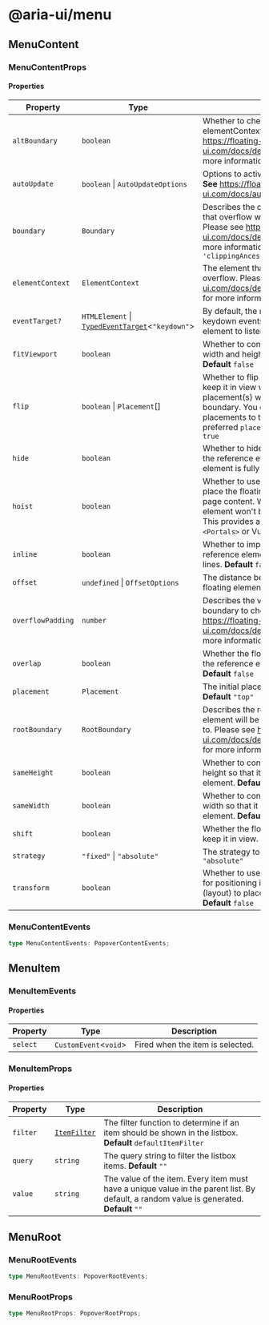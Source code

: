 # @aria-ui/menu

## MenuContent

### MenuContentProps

#### Properties

| Property | Type | Description |
| --- | --- | --- |
| `altBoundary` | `boolean` | Whether to check the alternate elementContext’s boundary. Please see https://floating-ui.com/docs/detectoverflow#altboundary for more information. **Default** `true` |
| `autoUpdate` | `boolean` \| `AutoUpdateOptions` | Options to activate auto-update listeners **See** https://floating-ui.com/docs/autoUpdate **Default** `true` |
| `boundary` | `Boundary` | Describes the clipping element(s) or area that overflow will be checked relative to. Please see https://floating-ui.com/docs/detectoverflow#boundary for more information. **Default** `'clippingAncestors'` |
| `elementContext` | `ElementContext` | The element that will be used to check for overflow. Please see https://floating-ui.com/docs/detectoverflow#elementcontext for more information. **Default** `'floating'` |
| `eventTarget?` | `HTMLElement` \| [`TypedEventTarget`](../core/README.md#typedeventtargeteventtype)\<`"keydown"`\> | By default, the menu element will listen for keydown events. You can pass a different element to listen for keydown events. |
| `fitViewport` | `boolean` | Whether to constrain the floating element's width and height to not exceed the viewport. **Default** `false` |
| `flip` | `boolean` \| `Placement`[] | Whether to flip the `placement` in order to keep it in view when the preferred placement(s) will overflow the clipping boundary. You can also provide an array of placements to try sequentially if the preferred `placement` does not fit. **Default** `true` |
| `hide` | `boolean` | Whether to hide the floating element when the reference element or the floating element is fully clipped. **Default** `false` |
| `hoist` | `boolean` | Whether to use the browser [Popover API](https://developer.mozilla.org/en-US/docs/Web/API/Popover_API) to place the floating element on top of other page content. When enabled, the floating element won't be clipped by an ancestor. This provides a similar result to React's `<Portals>` or Vue's `<Teleport>`. **Default** `true` |
| `inline` | `boolean` | Whether to improve positioning for inline reference elements that span over multiple lines. **Default** `false` |
| `offset` | `undefined` \| `OffsetOptions` | The distance between the reference and floating element. **Default** `4` |
| `overflowPadding` | `number` | Describes the virtual padding around the boundary to check for overflow. Please see https://floating-ui.com/docs/detectoverflow#padding for more information. **Default** `4` |
| `overlap` | `boolean` | Whether the floating element can overlap the reference element to keep it in view. **Default** `false` |
| `placement` | `Placement` | The initial placement of the floating element **Default** `"top"` |
| `rootBoundary` | `RootBoundary` | Describes the root boundary that the element will be checked for overflow relative to. Please see https://floating-ui.com/docs/detectoverflow#rootboundary for more information. **Default** `'viewport'` |
| `sameHeight` | `boolean` | Whether to constrain the floating element's height so that it matches the reference element. **Default** `false` |
| `sameWidth` | `boolean` | Whether to constrain the floating element's width so that it matches the reference element. **Default** `false` |
| `shift` | `boolean` | Whether the floating element should shift to keep it in view. **Default** `true` |
| `strategy` | `"fixed"` \| `"absolute"` | The strategy to use for positioning **Default** `"absolute"` |
| `transform` | `boolean` | Whether to use `transform: translate3d()` for positioning instead of `top` and `left` (layout) to place the floating element. **Default** `false` |

### MenuContentEvents

```ts
type MenuContentEvents: PopoverContentEvents;
```

## MenuItem

### MenuItemEvents

#### Properties

| Property | Type                    | Description                      |
| -------- | ----------------------- | -------------------------------- |
| `select` | `CustomEvent`\<`void`\> | Fired when the item is selected. |

### MenuItemProps

#### Properties

| Property | Type | Description |
| --- | --- | --- |
| `filter` | [`ItemFilter`](../collection/README.md#itemfilter) | The filter function to determine if an item should be shown in the listbox. **Default** `defaultItemFilter` |
| `query` | `string` | The query string to filter the listbox items. **Default** `""` |
| `value` | `string` | The value of the item. Every item must have a unique value in the parent list. By default, a random value is generated. **Default** `""` |

## MenuRoot

### MenuRootEvents

```ts
type MenuRootEvents: PopoverRootEvents;
```

### MenuRootProps

```ts
type MenuRootProps: PopoverRootProps;
```
